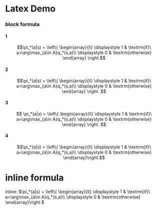 # Latex Demo
### block formula
#### 1
$$\pi_*(a|s) = 
\left\{ 
\begin{array}{ll} 
\displaystyle 1 & \textrm{if}\ a=\arg\max_{a\in A}q_*(s,a)\\ 
\displaystyle 0 & \textrm{otherwise} 
\end{array} 
\right.$$
#### 2
$$\pi_*(a|s) = 
\left\{ 
\begin{array}{ll} 
\displaystyle 1 & \textrm{if}\ a=\arg\max_{a\in A}q_*(s,a)\\ 
\displaystyle 0 & \textrm{otherwise} 
\end{array} 
\right.
$$
#### 3
$$
\pi_*(a|s) = 
\left\{ 
\begin{array}{ll} 
\displaystyle 1 & \textrm{if}\ a=\arg\max_{a\in A}q_*(s,a)\\ 
\displaystyle 0 & \textrm{otherwise} 
\end{array} 
\right.
$$
#### 4
$$\pi_*(a|s) = \left\{ \begin{array}{ll} \displaystyle 1 & \textrm{if}\ a=\arg\max_{a\in A}q_*(s,a)\\ \displaystyle 0 & \textrm{otherwise} \end{array}\right.$$
# inline formula
inline: $\pi_*(a|s) = \left\{ \begin{array}{ll} \displaystyle 1 & \textrm{if}\ a=\arg\max_{a\in A}q_*(s,a)\\ \displaystyle 0 & \textrm{otherwise} \end{array}\right.$